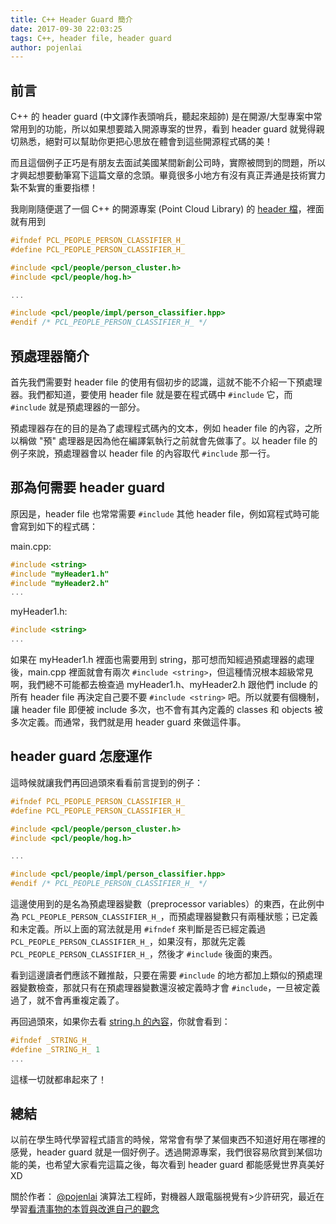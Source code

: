 ```yaml
---
title: C++ Header Guard 簡介
date: 2017-09-30 22:03:25
tags: C++, header file, header guard
author: pojenlai
---
```


## 前言

C++ 的 header guard (中文譯作表頭哨兵，聽起來超帥) 是在開源/大型專案中常常用到的功能，所以如果想要踏入開源專案的世界，看到 header guard 就覺得親切熟悉，絕對可以幫助你更把心思放在體會到這些開源程式碼的美！

而且這個例子正巧是有朋友去面試美國某間新創公司時，實際被問到的問題，所以才興起想要動筆寫下這篇文章的念頭。畢竟很多小地方有沒有真正弄通是技術實力紮不紮實的重要指標！

我剛剛隨便選了一個 C++ 的開源專案 \(Point Cloud Library\) 的 [header 檔](https://github.com/PointCloudLibrary/pcl/blob/master/people/include/pcl/people/person_classifier.h)，裡面就有用到

```cpp
#ifndef PCL_PEOPLE_PERSON_CLASSIFIER_H_
#define PCL_PEOPLE_PERSON_CLASSIFIER_H_

#include <pcl/people/person_cluster.h>
#include <pcl/people/hog.h>

...

#include <pcl/people/impl/person_classifier.hpp>
#endif /* PCL_PEOPLE_PERSON_CLASSIFIER_H_ */
```

## 預處理器簡介

首先我們需要對 header file 的使用有個初步的認識，這就不能不介紹一下預處理器。我們都知道，要使用 header file 就是要在程式碼中 `#include` 它，而 `#include` 就是預處理器的一部分。

預處理器存在的目的是為了處理程式碼內的文本，例如 header file 的內容，之所以稱做 "預" 處理器是因為他在編譯氣執行之前就會先做事了。以 header file 的例子來說，預處理器會以 header file 的內容取代 `#include` 那一行。

## 那為何需要 header guard

原因是，header file 也常常需要 `#include` 其他 header file，例如寫程式時可能會寫到如下的程式碼：

main.cpp:
```cpp
#include <string>
#include "myHeader1.h"
#include "myHeader2.h"
...
```

myHeader1.h:
```cpp
#include <string>
...
```

如果在 myHeader1.h 裡面也需要用到 string，那可想而知經過預處理器的處理後，main.cpp 裡面就會有兩次 `#include <string>`，但這種情況根本超級常見啊，我們總不可能都去檢查過 myHeader1.h、myHeader2.h 跟他們 include 的所有 header file 再決定自己要不要 `#include <string>` 吧。所以就要有個機制，讓 header file 即便被 include 多次，也不會有其內定義的 classes 和 objects 被多次定義。而通常，我們就是用 header guard 來做這件事。

## header guard 怎麼運作

這時候就讓我們再回過頭來看看前言提到的例子：

```cpp
#ifndef PCL_PEOPLE_PERSON_CLASSIFIER_H_
#define PCL_PEOPLE_PERSON_CLASSIFIER_H_

#include <pcl/people/person_cluster.h>
#include <pcl/people/hog.h>

...

#include <pcl/people/impl/person_classifier.hpp>
#endif /* PCL_PEOPLE_PERSON_CLASSIFIER_H_ */
```

這邊使用到的是名為預處理器變數（preprocessor variables）的東西，在此例中為 `PCL_PEOPLE_PERSON_CLASSIFIER_H_`，而預處理器變數只有兩種狀態；已定義和未定義。所以上面的寫法就是用 `#ifndef` 來判斷是否已經定義過 `PCL_PEOPLE_PERSON_CLASSIFIER_H_`，如果沒有，那就先定義 `PCL_PEOPLE_PERSON_CLASSIFIER_H_`，然後才 `#include` 後面的東西。

看到這邊讀者們應該不難推敲，只要在需要 `#include` 的地方都加上類似的預處理器變數檢查，那就只有在預處理器變數還沒被定義時才會 `#include`，一旦被定義過了，就不會再重複定義了。

再回過頭來，如果你去看 [string.h 的內容](http://www.nongnu.org/avr-libc/user-manual/string_8h_source.html)，你就會看到：

```cpp
#ifndef _STRING_H_
#define _STRING_H_ 1
...
```

這樣一切就都串起來了！

## 總結

以前在學生時代學習程式語言的時候，常常會有學了某個東西不知道好用在哪裡的感覺，header guard 就是一個好例子。透過開源專案，我們很容易欣賞到某個功能的美，也希望大家看完這篇之後，每次看到 header guard 都能感覺世界真美好 XD

關於作者：
[@pojenlai](https://pojenlai.wordpress.com/) 演算法工程師，對機器人跟電腦視覺有>少許研究，最近在學習[看清事物的本質與改進自己的觀念](https://buzzorange.com/techorange/2017/07/10/elon-musk-first-principle/)

